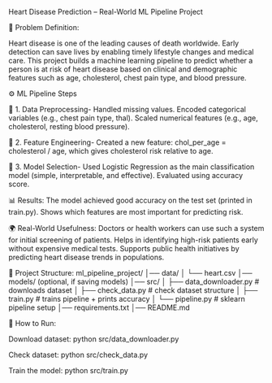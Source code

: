 Heart Disease Prediction – Real-World ML Pipeline Project


📌 Problem Definition:

Heart disease is one of the leading causes of death worldwide. Early detection can save lives by enabling timely lifestyle changes and medical care.
This project builds a machine learning pipeline to predict whether a person is at risk of heart disease based on clinical and demographic features such as age, cholesterol, chest pain type, and blood pressure.

⚙️ ML Pipeline Steps

🔹 1. Data Preprocessing-
Handled missing values.
Encoded categorical variables (e.g., chest pain type, thal).
Scaled numerical features (e.g., age, cholesterol, resting blood pressure).

🔹 2. Feature Engineering-
Created a new feature: chol_per_age = cholesterol / age, which gives cholesterol risk relative to age.

🔹 3. Model Selection-
Used Logistic Regression as the main classification model (simple, interpretable, and effective).
Evaluated using accuracy score.

📊 Results:
The model achieved good accuracy on the test set (printed in train.py).
Shows which features are most important for predicting risk.

🌍 Real-World Usefulness:
Doctors or health workers can use such a system for initial screening of patients.
Helps in identifying high-risk patients early without expensive medical tests.
Supports public health initiatives by predicting heart disease trends in populations.

📂 Project Structure:
ml_pipeline_project/
│── data/
│   └── heart.csv
│── models/          (optional, if saving models)
│── src/
│   ├── data_downloader.py   # downloads dataset
│   ├── check_data.py        # check dataset structure
│   ├── train.py             # trains pipeline + prints accuracy
│   └── pipeline.py          # sklearn pipeline setup
│── requirements.txt
│── README.md

🚀 How to Run:

Download dataset:
python src/data_downloader.py

Check dataset:
python src/check_data.py

Train the model:
python src/train.py
